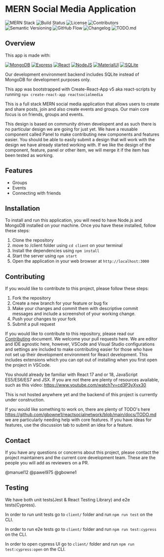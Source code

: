 # MERN Social Media Application

![MERN Stack](https://img.shields.io/badge/Tech_Stack-MERN-blue)
![Build Status](https://img.shields.io/badge/Build-Passing-green)
![License](https://img.shields.io/badge/License-MIT-yellow)
![Contributors](https://img.shields.io/badge/Contributors-4-blue)
![Semantic Versioning](https://img.shields.io/badge/Semantic_Versioning-2.0.0-blueviolet)
![GitHub Flow](https://img.shields.io/badge/GitHub_Flow-Active-brightgreen)
![Changelog](https://img.shields.io/badge/Changelog-Keep_a_Changelog-red)
![TODO.md](https://img.shields.io/badge/TODO.md-Active-yellow)

## Overview

This app is made with:

[![MongoDB](https://img.shields.io/badge/MongoDB-4EA94B?style=for-the-badge&logo=mongodb&logoColor=white)](https://www.nodejs.com)
[![Express](https://img.shields.io/badge/Express.js-404D59?style=for-the-badge)](https://expressjs.com)
[![React](https://img.shields.io/badge/React-20232A?style=for-the-badge&logo=react&logoColor=61DAFB)](https://react.dev/)
[![NodeJS](https://img.shields.io/badge/Node.js-43853D?style=for-the-badge&logo=node.js&logoColor=white)](https://www.nodejs.com)
[![MaterialUI](https://img.shields.io/badge/Material--UI-0081CB?style=for-the-badge&logo=material-ui&logoColor=white)](https://www.mui.com)
[![SQLite](https://img.shields.io/badge/sqlite-%2307405e.svg?style=for-the-badge&logo=sqlite&logoColor=white)](https://www.sqlite.org)

Our development environment backend includes SQLite instead of MongoDB for development purposes only.

This app was bootstrapped with Create-React-App v5 aka react-scripts by running `npx create-react-app reactsocialmedia`

This is a full stack MERN social media application that allows users to create and share posts, join and also create events and groups. Our main core focus is on friends, groups and events.

This design is based on community driven developent and as such there is no particular design we are going for just yet.  We have a reusable component called Panel to make contributing new components and features easier.  You should be able to easily submit a design that will work with the design we
have already started working with.  If we like the design of the component, feature, panel or other item, we will merge it if the item has been tested as working.

## Features

- Groups
- Events
- Connecting with friends

## Installation

To install and run this application, you will need to have Node.js and MongoDB installed on your machine. Once you have these installed, follow these steps:

1. Clone the repository
2. move to /client folder using `cd client` on your terminal
3. Install the dependencies using `npm install`
4. Start the server using `npm start`
5. Open the application in your web browser at `http://localhost:3000`

## Contributing

If you would like to contribute to this project, please follow these steps:

1. Fork the repository
2. Create a new branch for your feature or bug fix
3. Make your changes and commit them with descriptive commit messages and include a screenshot of your working change.
4. Push your changes to your fork
5. Submit a pull request

If you would like to contribute to this repository, please read our [Contributing](https://github.com/gbowne1/reactsocialnetwork/blob/main/docs/CONTRIBUTING.md) document. We welcome your pull requests here. We are editor and IDE agnostic here, however, VSCode and Visual Studio configurations and settings are included to make contributing easier for those who have not set up their development environment for React development.  This includes extensions which you can opt out of installing when you first open the project in VSCode.

You should already be familiar with React 17 and or 18, JavaScript ES5/ES6/ES7 and JSX. If you are not there are plenty of resources available, such as this video: <https://www.youtube.com/watch?v=cd3P3yXyx30>

This is not hosted anywhere yet and the backend of this project is currently under construction.

If you would like something to work on, there are plenty of TODO's here <https://github.com/gbowne1/reactsocialnetwork/blob/main/docs/TODO.md> we are particularly needing help with core features.  If you have ideas for features, use the discussion tab to submit an idea for a feature.

## Contact

If you have any questions or concerns about this project, please contact the project maintainers and the current core development team.  These are the people you will add as reviewers on a PR.

@manuel12 @pawel975 @gbowne1

## Testing

We have both unit tests(Jest & React Testing Library) and e2e tests(Cypress).


In order to run unit tests go to `client/` folder and run `npm run test` on the CLI.

In order to run e2e tests go to `client/` folder and run `npm run test:cypress` on the CLI.

In order to open cypress UI go to `client/` folder and run `npm run test:cypress:open` on the CLI.
